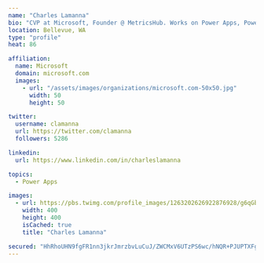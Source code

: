 ```yaml
---
name: "Charles Lamanna"
bio: "CVP at Microsoft, Founder @ MetricsHub. Works on Power Apps, Power Automate, Power Virtual Agent, Common Data Service and Dynamics 365."
location: Bellevue, WA
type: "profile"
heat: 86

affiliation:
  name: Microsoft
  domain: microsoft.com
  images:
    - url: "/assets/images/organizations/microsoft.com-50x50.jpg"
      width: 50
      height: 50

twitter:
  username: clamanna
  url: https://twitter.com/clamanna
  followers: 5286

linkedin:
  url: https://www.linkedin.com/in/charleslamanna

topics:
  - Power Apps

images:
  - url: https://pbs.twimg.com/profile_images/1263202626922876928/g6qGbHZ-_400x400.jpg
    width: 400
    height: 400
    isCached: true
    title: "Charles Lamanna"

secured: "HhRhoUHN9fgFR1nn3jkrJmrzbvLuCuJ/ZWCMxV6UTzPS6wc/hNQR+PJUPTXFgN6mCewULDVTJGiA4UEH0znWVimIJcQt8+o4gQL0MMHzswTMVPa0mmjQinHdg1h9OJKK1Nxo4QEidki+xV0fDHDed7YPv9TjJojbbqC1uuLL3CmsDDro99IDeshzYwl5bGZGsn73RlKpDqAGH7N+/duH87SE5IhXAIsncgAL/We3H1bLuaoV3uhB8Ct3c84PvWQ3/MxQXA9cEVZmnF6GzGHvgEt252hrH1MvmE4xZz5HT9wbNHrEuU0ugHPWCFn6N+SldQLyehhAdsfIXWTAV/35N8wBG44DytiRJwPcCzbDTPP91H8rz+bvQrRIqNrfagxYbm+RXVEs+2NT7hYnxy0f/mQcGAc59wSvkc+Xm0c+pB8=;xC/v+e99sfiwtsADug4fiA=="
---
```


